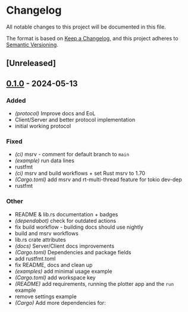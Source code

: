 # Changelog
All notable changes to this project will be documented in this file.

The format is based on [Keep a Changelog](https://keepachangelog.com/en/1.0.0/),
and this project adheres to [Semantic Versioning](https://semver.org/spec/v2.0.0.html).

## [Unreleased]

## [0.1.0](https://github.com/LechevSpace/arduino-plotter/releases/tag/v0.1.0) - 2024-05-13

### Added
- *(protocol)* Improve docs and EoL
- Client/Server and better protocol implementation
- initial working protocol

### Fixed
- *(ci)* msrv - comment for default branch to `main`
- *(example)* run data lines
- rustfmt
- *(ci)* msrv and build workflows + set Rust msrv to 1.70
- *(Cargo.toml)* add msrv and rt-multi-thread feature for tokio dev-dep
- rustfmt

### Other
- README & lib.rs documentation + badges
- *(dependabot)* check for outdated actions
- fix build workflow - building docs should use nightly
- build and msrv workflows
- lib.rs crate attributes
- *(docs)* Server/Client docs improvements
- *(Cargo.toml)* Dependencies and package fields
- add rustfmt.toml
- fix README, docs and clean up
- *(examples)* add minimal usage example
- *(Cargo.toml)* add workspace key
- *(README)* add requirements, running the plotter app and the `run` example
- remove settings example
- *(Cargo)* Add more dependencies for:
